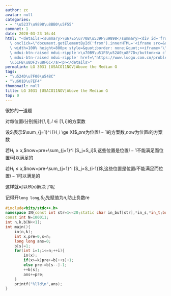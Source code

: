 ```yaml
---
author: zc
avatar: null
categories:
- - "\u5237\u9898\u8BB0\u5F55"
commnet: 1
date: 2020-03-23 16:44
html: "<details><summary>\u67E5\u770B\u539F\u9898</summary><div id='from'></div><p><button\
  \ onclick=\"document.getElementById('from').innerHTML='<iframe src=&quot;https://www.luogu.com.cn/problem/P3031&quot;\
  \ width=100% height=800px style=&quot;border: none;&quot;><iframe>'\" class='mdui-btn\
  \ mdui-btn-raised mdui-ripple'>\u70B9\u51FB\u52A0\u8F7D</button><a class='mdui-btn\
  \ mdui-btn-raised mdui-ripple' href=\"https://www.luogu.com.cn/problem/P3031\" target='_blank'>\u70B9\
  \u51FB\u8DF3\u8F6C</a><p></details>"
permalink: LG 3031 [USACO11NOV]Above the Median G
tags:
- "\u524D\u7F00\u548C"
- "\u601D\u7EF4"
thumbnail: null
title: LG 3031 [USACO11NOV]Above the Median G
top: 0
---
```

很妙的一道题

对每位置$i$分别统计$[l,i],l\in [1,i]$的方案数

设$S_i$表示$\sum_{j=1}^i [H_i \ge X]$,$pre$为位置$i-1$的方案数,$now$为位置$i$的方案数

若$H_i\ge x$,$now=pre+\sum_{j=1}^i [S_j=S_i]$,这些位置是位置$i-1$不能满足而位置$i$可以满足的

若$H_i\le x$,$now=pre-\sum_{j=1}^i [S_j=S_{i-1}]$,这些位置是位置$i$不能满足而位置$i-1$可以满足的

这样就可以$\Theta(n)$解决了呢

记得开`long long`,$S_0$先赋值为$n$,防止负数re
```cpp
#include<bits/stdc++.h>
namespace IN{const int str=1<<20;static char in_buf[str],*in_s,*in_t;bool __=0;inline char gc(){return (in_s==in_t)&&(in_t=(in_s=in_buf)+fread(in_buf,1,str,stdin)),in_s==in_t?EOF:*in_s++;}template<typename T>inline void in(T &x){if(__)return;char c=gc();bool f=0;while(c!=EOF&&(c<'0'||c>'9'))f^=(c=='-'),c=gc();if(c==EOF){__=1;return;}x=0;while(c!=EOF&&'0'<=c&&c<='9')x=x*10+c-48,c=gc();if(c==EOF)__=1;if(f)x=-x;}template<typename T,typename ... arr>inline void in(T &x,arr & ... y){in(x),in(y...);}}using namespace IN;
const int N=100011;
int n,k,b[N<<1];
int main(){
    in(n,k);
    int x,pre=0,s=n;
    long long ans=0;
    b[s]=1;
    for(int i=1;i<=n;++i){
        in(x);
        if(x>=k)pre+=b[++s]+1;
        else pre-=b[s--]-1;
        ++b[s];
        ans+=pre;
    }
    printf("%lld\n",ans);
}
```

